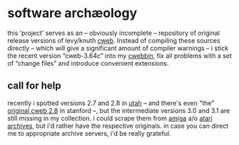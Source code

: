# software archæology

this ‘project’ serves as an – obviously incomplete – repository of original
release versions of levy/knuth
[cweb](http://www-cs-faculty.stanford.edu/~uno/cweb.html). Instead of compiling
these sources directly – which will give a significant amount of compiler
warnings – i stick the recent version “cweb-3.64c” into my
[cwebbin](https://github.com/ascherer/cwebbin), fix all problems with a set of
“change files” and introduce convenient extensions.

## call for help

recently i spotted versions 2.7 and 2.8 in
[utah](http://ftp.math.utah.edu/pub/tex/pub/cweb/) – and there's even "the"
[original cweb 2.8](ftp://ftp.cs.stanford.edu/pub/cweb2.8) in stanford –, but
the intermediate versions 3.0 and 3.1 are still missing in my collection. i
could scrape them from
[amiga](ftp://91.204.149.69/Amiga/CD%20images/Aminet%20Set/1%20(Jan%201995)/AMINET/DEV/C/)
a/o [atari
archives](ftp://ftp.cstug.cz/pub/CTAN/systems/atari/lindner-tex/cweb-3.0-1.2.zoo),
but i'd rather have the respective originals. in case you can direct me to
appropriate archive servers, i'd be really grateful.
